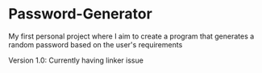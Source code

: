 # Password-Generator
My first personal project where I aim to create a program that generates a random password based on the user's requirements

Version 1.0: Currently having linker issue
